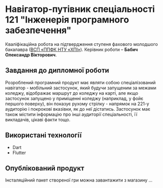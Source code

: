 # Навігатор-путівник спеціальності 121 "Інженерія програмного забезпечення"
Кваліфікаційна робота на підтвердження ступеня фахового молодшого
бакалавра ([ВСП «ППФК НТУ «ХПІ»](http://polytechnic.poltava.ua)). Керівник
роботи – **Бабич Олександр Вікторович**.
## Завдання до дипломної роботи
Розроблений програмний продукт має являти собою спеціалізований навігатор - мобільний застосунок, який будучи запущеним за межами коледжу, відображає маршрут до коледжу на карті, але якщо застосунок запущено у приміщенні коледжу (наприклад, у фойє першого поверху), він показує рухому стрілку - напрямок на 221-у аудиторію і покрокові вказівки, як до неї дістатись. Застосунок має також містити інформацію про інші аудиторії спеціальності, її викладачів, цікаві факти тощо.
## Використані технології
* Dart
* Flutter
## Опублікований продукт
Інсталяційний пакет створеної гри можна завантажити з магазину
...

